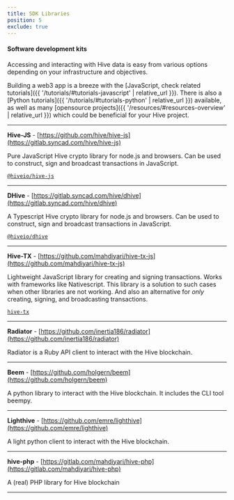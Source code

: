 ```yaml
---
title: SDK Libraries
position: 5
exclude: true
---
```

#### Software development kits

Accessing and interacting with Hive data is easy from various options depending on your infrastructure and objectives.

Building a web3 app is a breeze with the [JavaScript, check related tutorials]({{ '/tutorials/#tutorials-javascript' | relative_url }}). 
There is also a [Python tutorials]({{ '/tutorials/#tutorials-python' | relative_url }}) available, as well as many [opensource projects]({{ '/resources/#resources-overview' | relative_url }}) 
which could be beneficial for your Hive project.

---

**Hive-JS** - [https://github.com/hive/hive-js](https://gitlab.syncad.com/hive/hive-js)

Pure JavaScript Hive crypto library for node.js and browsers. Can be used to construct, sign and broadcast transactions in JavaScript.

[`@hiveio/hive-js`](https://www.npmjs.com/package/@hiveio/hive-js)


---

**DHive** - [https://gitlab.syncad.com/hive/dhive](https://gitlab.syncad.com/hive/dhive)

A Typescript Hive crypto library for node.js and browsers. Can be used to construct, sign and broadcast transactions in JavaScript.

[`@hiveio/dhive`](https://www.npmjs.com/package/@hiveio/hive-js)

---

**Hive-TX** - [https://github.com/mahdiyari/hive-tx-js](https://github.com/mahdiyari/hive-tx-js)

Lightweight JavaScript library for creating and signing transactions.  Works with frameworks like Nativescript.  This library is a solution to such cases when other libraries are not working.  And also an alternative for *only* creating, signing, and broadcasting transactions.

[`hive-tx`](https://www.npmjs.com/package/hive-tx)

---

**Radiator** - [https://github.com/inertia186/radiator](https://github.com/inertia186/radiator)

Radiator is a Ruby API client to interact with the Hive blockchain.

---

**Beem** - [https://github.com/holgern/beem](https://github.com/holgern/beem)

A python library to interact with the Hive blockchain. It includes the CLI tool beempy.

---

**Lighthive** - [https://github.com/emre/lighthive](https://github.com/emre/lighthive)

A light python client to interact with the Hive blockchain.

---

**hive-php** - [https://gitlab.com/mahdiyari/hive-php](https://gitlab.com/mahdiyari/hive-php)

A (real) PHP library for Hive blockchain

---

<!-- **HiveJ** - [https://github.com/marvin-we/steem-java-api-wrapper](https://github.com/marvin-we/steem-java-api-wrapper)

An API Wrapper for Hive written in Java

---

**GoHive** - [https://github.com/go-steem/rpc](https://github.com/go-steem/rpc)

Golang RPC client library for Hive

---

**HiveClientRS** - [https://github.com/cyberpunk-ventures/steem-client-rs](https://github.com/cyberpunk-ventures/steem-client-rs)

Client library for Hive blockchain built with Rust -->
